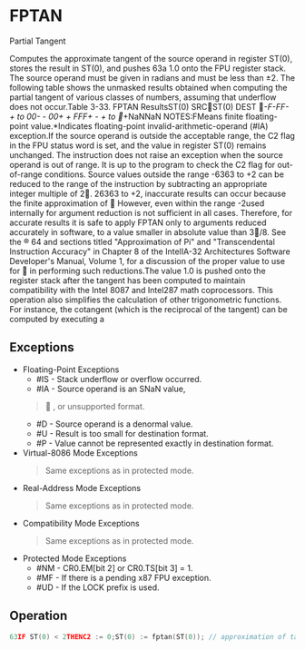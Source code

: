 # FPTAN

Partial Tangent

Computes the approximate tangent of the source operand in register ST(0), stores the result in ST(0), and pushes 63a 1.0 onto the FPU register stack.
The source operand must be given in radians and must be less than ±2.
The following table shows the unmasked results obtained when computing the partial tangent of various classes of numbers, assuming that underflow does not occur.Table 3-33.
 FPTAN ResultsST(0) SRCST(0) DEST *-F-FF- +  to  00- - 00+ + FFF+ - + to   *+NaNNaN NOTES:FMeans finite floating-point value.*Indicates floating-point invalid-arithmetic-operand (#IA) exception.If the source operand is outside the acceptable range, the C2 flag in the FPU status word is set, and the value in register ST(0) remains unchanged.
The instruction does not raise an exception when the source operand is out of range.
It is up to the program to check the C2 flag for out-of-range conditions.
Source values outside the range -6363 to +2 can be reduced to the range of the instruction by subtracting an appropriate integer multiple of 2.
26363 to +2, inaccurate results can occur because the finite approximation of  However, even within the range -2used internally for argument reduction is not sufficient in all cases.
Therefore, for accurate results it is safe to apply FPTAN only to arguments reduced accurately in software, to a value smaller in absolute value than 3/8.
See the ® 64 and sections titled "Approximation of Pi" and "Transcendental Instruction Accuracy" in Chapter 8 of the IntelIA-32 Architectures Software Developer's Manual, Volume 1, for a discussion of the proper value to use for  in performing such reductions.The value 1.0 is pushed onto the register stack after the tangent has been computed to maintain compatibility with the Intel 8087 and Intel287 math coprocessors.
This operation also simplifies the calculation of other trigonometric functions.
For instance, the cotangent (which is the reciprocal of the tangent) can be computed by executing a 

## Exceptions

- Floating-Point Exceptions
  - #IS - Stack underflow or overflow occurred.
  - #IA - Source operand is an SNaN value,
  > 
  > , or unsupported format.
  - #D - Source operand is a denormal value.
  - #U - Result is too small for destination format.
  - #P - Value cannot be represented exactly in destination format.
- Virtual-8086 Mode Exceptions
  > Same exceptions as in protected mode.
- Real-Address Mode Exceptions
  > Same exceptions as in protected mode.
- Compatibility Mode Exceptions
  > Same exceptions as in protected mode.
- Protected Mode Exceptions
  - #NM - CR0.EM[bit 2] or CR0.TS[bit 3] = 1.
  - #MF - If there is a pending x87 FPU exception.
  - #UD - If the LOCK prefix is used.

## Operation

```C
63IF ST(0) < 2THENC2 := 0;ST(0) := fptan(ST(0)); // approximation of tanTOP := TOP - 1;ST(0) := 1.0;ELSE (* Source operand is out-of-range *)C2 := 1;FI;FPU Flags AffectedC1Set to 0 if stack underflow occurred; set to 1 if stack overflow occurred.Set if result was rounded up; cleared otherwise.6363C2Set to 1 if outside range (-2 < source operand < +2); otherwise, set to 0.C0, C3 Undefined.
```
